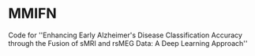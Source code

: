# MMIFN
Code for ''Enhancing Early Alzheimer's Disease Classification Accuracy through the Fusion of sMRI and rsMEG Data: A Deep Learning Approach''

